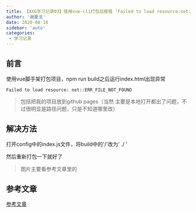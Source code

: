 ```yaml
---
title: 【XXG学习记录03】使用vue-cli打包后报错 ‘Failed to load resource:net::ERR_FILE_NOT_FOUND’
author: '谢夏戈'
date: 2020-08-18
sidebar: 'auto'
categories:
 - 学习记录
---
```

 

## 前言
使用vue脚手架打包项目，npm run build之后运行index.html出现异常

    Failed to load resource: net::ERR_FILE_NOT_FOUND

>包括把我的项目放到github pages（当然 主要是本地打开都出了问题，不过很明显是路径问题，只是不知道哪里改）

## 解决方法

打开config中的index.js文件，将build中的'/'改为' ./ '

然后重新打包一下就好了

>图片主要看参考文章里的

## 参考文章

[参考文章](https://juejin.im/post/6844903904275234823)